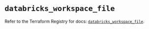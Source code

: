 # `databricks_workspace_file`

Refer to the Terraform Registry for docs: [`databricks_workspace_file`](https://registry.terraform.io/providers/databricks/databricks/1.83.0/docs/resources/workspace_file).
